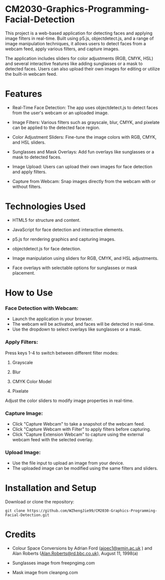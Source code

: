 # CM2030-Graphics-Programming-Facial-Detection

This project is a web-based application for detecting faces and applying image filters in real-time. Built using p5.js, objectdetect.js, and a range of image manipulation techniques, it allows users to detect faces from a webcam feed, apply various filters, and capture images.

The application includes sliders for color adjustments (RGB, CMYK, HSL) and several interactive features like adding sunglasses or a mask to detected faces. Users can also upload their own images for editing or utilize the built-in webcam feed.

# Features
- Real-Time Face Detection: The app uses objectdetect.js to detect faces from the user's webcam or an uploaded image.

- Image Filters: Various filters such as grayscale, blur, CMYK, and pixelate can be applied to the detected face region.

- Color Adjustment Sliders: Fine-tune the image colors with RGB, CMYK, and HSL sliders.

- Sunglasses and Mask Overlays: Add fun overlays like sunglasses or a mask to detected faces.

- Image Upload: Users can upload their own images for face detection and apply filters.

- Capture from Webcam: Snap images directly from the webcam with or without filters.

# Technologies Used
- HTML5 for structure and content.

- JavaScript for face detection and interactive elements.

- p5.js for rendering graphics and capturing images.

- objectdetect.js for face detection.

- Image manipulation using sliders for RGB, CMYK, and HSL adjustments.

- Face overlays with selectable options for sunglasses or mask placement.

# How to Use
### Face Detection with Webcam:

- Launch the application in your browser.
- The webcam will be activated, and faces will be detected in real-time.
- Use the dropdown to select overlays like sunglasses or a mask.

### Apply Filters:

Press keys 1-4 to switch between different filter modes:

1. Grayscale

2. Blur

3. CMYK Color Model

4. Pixelate

Adjust the color sliders to modify image properties in real-time.

### Capture Image:

- Click "Capture Webcam" to take a snapshot of the webcam feed.
- Click "Capture Webcam with Filter" to apply filters before capturing.
- Click "Capture Extension Webcam" to capture using the external webcam feed with the selected overlay.
  
### Upload Image:

- Use the file input to upload an image from your device.
- The uploaded image can be modified using the same filters and sliders.
  
# Installation and Setup
Download or clone the repository:
```
git clone https://github.com/WZhengJie99/CM2030-Graphics-Programming-Facial-Detection.git
```
    
# Credits
- Colour Space Conversions by Adrian Ford (ajoec1@wmin.ac.uk <defunct>) and Alan Roberts (Alan.Roberts@rd.bbc.co.uk), August 11, 1998(a)

- Sunglasses image from freepngimg.com

- Mask image from cleanpng.com
